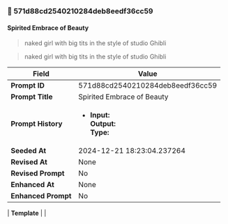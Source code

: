 

### 📜 571d88cd2540210284deb8eedf36cc59

#### Spirited Embrace of Beauty

> naked girl with big tits in the style of studio Ghibli

> naked girl with big tits in the style of studio Ghibli

| Field          | Value                                                                                                                                                                      |
|----------------|----------------------------------------------------------------------------------------------------------------------------------------------------------------------------|
| **Prompt ID**  | 571d88cd2540210284deb8eedf36cc59                                                                                                                                                            |
| **Prompt Title**  | Spirited Embrace of Beauty                                                                                                                                                            |
| **Prompt History** | <ul><li>**Input:**  <br> **Output:**  <br> **Type:** </li></ul> |
| **Seeded At** | 2024-12-21 18:23:04.237264                                                                                                                                                   |
| **Revised At** | None                                                                                                                                                   |
| **Revised Prompt** | No                                                                                                                                                                      |
| **Enhanced At** | None                                                                                                                                                  |
| **Enhanced Prompt** | No                                                                                                                                                                    |

| **Template**   |                                                                                                                                            |



